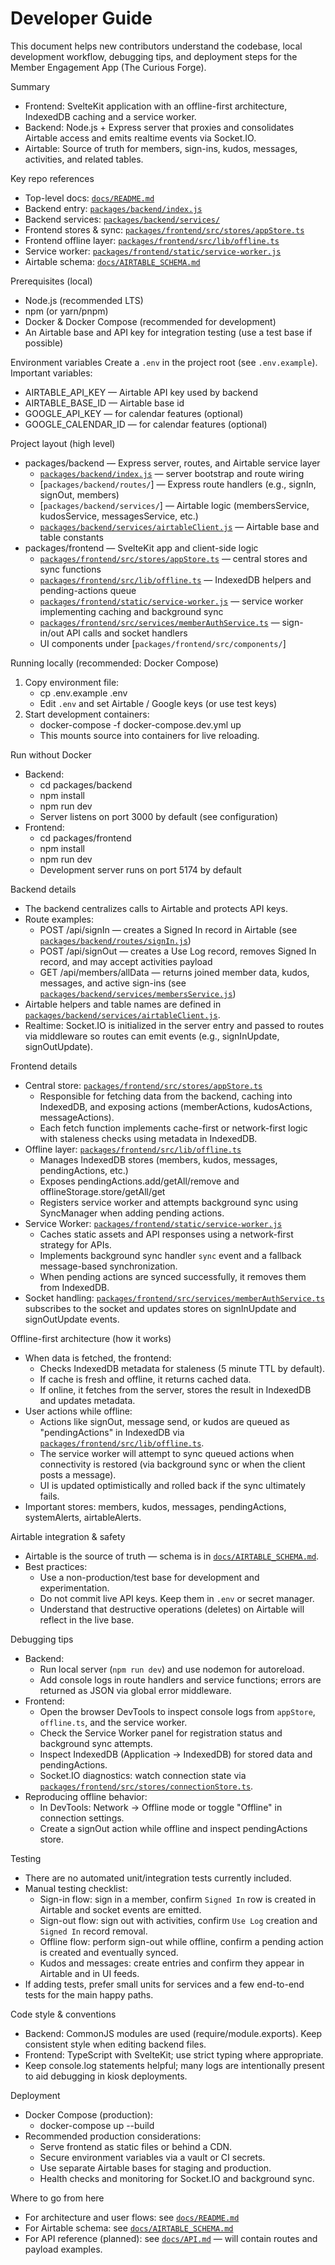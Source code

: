 # Developer Guide

This document helps new contributors understand the codebase, local development workflow, debugging tips, and deployment steps for the Member Engagement App (The Curious Forge).

Summary

- Frontend: SvelteKit application with an offline-first architecture, IndexedDB caching and a service worker.
- Backend: Node.js + Express server that proxies and consolidates Airtable access and emits realtime events via Socket.IO.
- Airtable: Source of truth for members, sign-ins, kudos, messages, activities, and related tables.

Key repo references

- Top-level docs: [`docs/README.md`](docs/README.md:1)
- Backend entry: [`packages/backend/index.js`](packages/backend/index.js:1)
- Backend services: [`packages/backend/services/`](packages/backend/services/:1)
- Frontend stores & sync: [`packages/frontend/src/stores/appStore.ts`](packages/frontend/src/stores/appStore.ts:1)
- Frontend offline layer: [`packages/frontend/src/lib/offline.ts`](packages/frontend/src/lib/offline.ts:1)
- Service worker: [`packages/frontend/static/service-worker.js`](packages/frontend/static/service-worker.js:1)
- Airtable schema: [`docs/AIRTABLE_SCHEMA.md`](docs/AIRTABLE_SCHEMA.md:1)

Prerequisites (local)

- Node.js (recommended LTS)
- npm (or yarn/pnpm)
- Docker & Docker Compose (recommended for development)
- An Airtable base and API key for integration testing (use a test base if possible)

Environment variables
Create a `.env` in the project root (see `.env.example`). Important variables:

- AIRTABLE_API_KEY — Airtable API key used by backend
- AIRTABLE_BASE_ID — Airtable base id
- GOOGLE_API_KEY — for calendar features (optional)
- GOOGLE_CALENDAR_ID — for calendar features (optional)

Project layout (high level)

- packages/backend — Express server, routes, and Airtable service layer
  - [`packages/backend/index.js`](packages/backend/index.js:1) — server bootstrap and route wiring
  - [`packages/backend/routes/`] — Express route handlers (e.g., signIn, signOut, members)
  - [`packages/backend/services/`] — Airtable logic (membersService, kudosService, messagesService, etc.)
  - [`packages/backend/services/airtableClient.js`](packages/backend/services/airtableClient.js:1) — Airtable base and table constants
- packages/frontend — SvelteKit app and client-side logic
  - [`packages/frontend/src/stores/appStore.ts`](packages/frontend/src/stores/appStore.ts:1) — central stores and sync functions
  - [`packages/frontend/src/lib/offline.ts`](packages/frontend/src/lib/offline.ts:1) — IndexedDB helpers and pending-actions queue
  - [`packages/frontend/static/service-worker.js`](packages/frontend/static/service-worker.js:1) — service worker implementing caching and background sync
  - [`packages/frontend/src/services/memberAuthService.ts`](packages/frontend/src/services/memberAuthService.ts:1) — sign-in/out API calls and socket handlers
  - UI components under [`packages/frontend/src/components/`]

Running locally (recommended: Docker Compose)

1. Copy environment file:
   - cp .env.example .env
   - Edit `.env` and set Airtable / Google keys (or use test keys)
2. Start development containers:
   - docker-compose -f docker-compose.dev.yml up
   - This mounts source into containers for live reloading.

Run without Docker

- Backend:
  - cd packages/backend
  - npm install
  - npm run dev
  - Server listens on port 3000 by default (see configuration)
- Frontend:
  - cd packages/frontend
  - npm install
  - npm run dev
  - Development server runs on port 5174 by default

Backend details

- The backend centralizes calls to Airtable and protects API keys.
- Route examples:
  - POST /api/signIn — creates a Signed In record in Airtable (see [`packages/backend/routes/signIn.js`](packages/backend/routes/signIn.js:1))
  - POST /api/signOut — creates a Use Log record, removes Signed In record, and may accept activities payload
  - GET /api/members/allData — returns joined member data, kudos, messages, and active sign-ins (see [`packages/backend/services/membersService.js`](packages/backend/services/membersService.js:1))
- Airtable helpers and table names are defined in [`packages/backend/services/airtableClient.js`](packages/backend/services/airtableClient.js:1).
- Realtime: Socket.IO is initialized in the server entry and passed to routes via middleware so routes can emit events (e.g., signInUpdate, signOutUpdate).

Frontend details

- Central store: [`packages/frontend/src/stores/appStore.ts`](packages/frontend/src/stores/appStore.ts:1)
  - Responsible for fetching data from the backend, caching into IndexedDB, and exposing actions (memberActions, kudosActions, messageActions).
  - Each fetch function implements cache-first or network-first logic with staleness checks using metadata in IndexedDB.
- Offline layer: [`packages/frontend/src/lib/offline.ts`](packages/frontend/src/lib/offline.ts:1)
  - Manages IndexedDB stores (members, kudos, messages, pendingActions, etc.)
  - Exposes pendingActions.add/getAll/remove and offlineStorage.store/getAll/get
  - Registers service worker and attempts background sync using SyncManager when adding pending actions.
- Service Worker: [`packages/frontend/static/service-worker.js`](packages/frontend/static/service-worker.js:1)
  - Caches static assets and API responses using a network-first strategy for APIs.
  - Implements background sync handler `sync` event and a fallback message-based synchronization.
  - When pending actions are synced successfully, it removes them from IndexedDB.
- Socket handling: [`packages/frontend/src/services/memberAuthService.ts`](packages/frontend/src/services/memberAuthService.ts:1) subscribes to the socket and updates stores on signInUpdate and signOutUpdate events.

Offline-first architecture (how it works)

- When data is fetched, the frontend:
  - Checks IndexedDB metadata for staleness (5 minute TTL by default).
  - If cache is fresh and offline, it returns cached data.
  - If online, it fetches from the server, stores the result in IndexedDB and updates metadata.
- User actions while offline:
  - Actions like signOut, message send, or kudos are queued as "pendingActions" in IndexedDB via [`packages/frontend/src/lib/offline.ts`](packages/frontend/src/lib/offline.ts:1).
  - The service worker will attempt to sync queued actions when connectivity is restored (via background sync or when the client posts a message).
  - UI is updated optimistically and rolled back if the sync ultimately fails.
- Important stores: members, kudos, messages, pendingActions, systemAlerts, airtableAlerts.

Airtable integration & safety

- Airtable is the source of truth — schema is in [`docs/AIRTABLE_SCHEMA.md`](docs/AIRTABLE_SCHEMA.md:1).
- Best practices:
  - Use a non-production/test base for development and experimentation.
  - Do not commit live API keys. Keep them in `.env` or secret manager.
  - Understand that destructive operations (deletes) on Airtable will reflect in the live base.

Debugging tips

- Backend:
  - Run local server (`npm run dev`) and use nodemon for autoreload.
  - Add console logs in route handlers and service functions; errors are returned as JSON via global error middleware.
- Frontend:
  - Open the browser DevTools to inspect console logs from `appStore`, `offline.ts`, and the service worker.
  - Check the Service Worker panel for registration status and background sync attempts.
  - Inspect IndexedDB (Application -> IndexedDB) for stored data and pendingActions.
  - Socket.IO diagnostics: watch connection state via [`packages/frontend/src/stores/connectionStore.ts`](packages/frontend/src/stores/connectionStore.ts:1).
- Reproducing offline behavior:
  - In DevTools: Network -> Offline mode or toggle "Offline" in connection settings.
  - Create a signOut action while offline and inspect pendingActions store.

Testing

- There are no automated unit/integration tests currently included.
- Manual testing checklist:
  - Sign-in flow: sign in a member, confirm `Signed In` row is created in Airtable and socket events are emitted.
  - Sign-out flow: sign out with activities, confirm `Use Log` creation and `Signed In` record removal.
  - Offline flow: perform sign-out while offline, confirm a pending action is created and eventually synced.
  - Kudos and messages: create entries and confirm they appear in Airtable and in UI feeds.
- If adding tests, prefer small units for services and a few end-to-end tests for the main happy paths.

Code style & conventions

- Backend: CommonJS modules are used (require/module.exports). Keep consistent style when editing backend files.
- Frontend: TypeScript with SvelteKit; use strict typing where appropriate.
- Keep console.log statements helpful; many logs are intentionally present to aid debugging in kiosk deployments.

Deployment

- Docker Compose (production):
  - docker-compose up --build
- Recommended production considerations:
  - Serve frontend as static files or behind a CDN.
  - Secure environment variables via a vault or CI secrets.
  - Use separate Airtable bases for staging and production.
  - Health checks and monitoring for Socket.IO and background sync.

Where to go from here

- For architecture and user flows: see [`docs/README.md`](docs/README.md:1)
- For Airtable schema: see [`docs/AIRTABLE_SCHEMA.md`](docs/AIRTABLE_SCHEMA.md:1)
- For API reference (planned): see [`docs/API.md`](docs/API.md:1) — will contain routes and payload examples.
